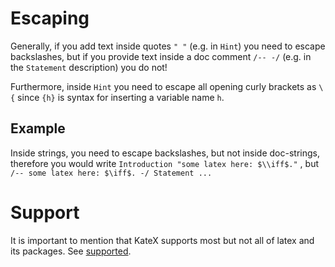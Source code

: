 # Escaping
Generally, if you add text inside quotes `" "` (e.g. in `Hint`) you need to escape
backslashes, but if you provide text inside a doc comment
`/-- -/` (e.g. in the `Statement` description) you do not!

Furthermore, inside `Hint` you need to escape all opening curly brackets as `\{` since `{h}` is syntax for inserting a variable name `h`.

## Example
Inside strings, you need to escape backslashes, but not inside doc-strings, therefore you
  would write `Introduction "some latex here: $\\iff$."` ,  but
  `/-- some latex here: $\iff$. -/ Statement ...`

# Support
It is important to mention that KateX supports most but not all of latex and its packages.
See [supported](https://katex.org/docs/supported.html).




